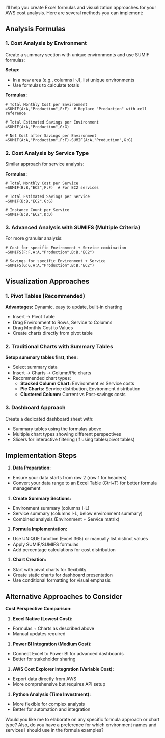 I’ll help you create Excel formulas and visualization approaches for your AWS cost analysis. Here are several methods you can implement:

## Analysis Formulas

### 1. Cost Analysis by Environment

Create a summary section with unique environments and use SUMIF formulas:

**Setup:**

- In a new area (e.g., columns I-J), list unique environments
- Use formulas to calculate totals

**Formulas:**

```excel
# Total Monthly Cost per Environment
=SUMIF(A:A,"Production",F:F)  # Replace "Production" with cell reference

# Total Estimated Savings per Environment  
=SUMIF(A:A,"Production",G:G)

# Net Cost after Savings per Environment
=SUMIF(A:A,"Production",F:F)-SUMIF(A:A,"Production",G:G)
```

### 2. Cost Analysis by Service Type

Similar approach for service analysis:

**Formulas:**

```excel
# Total Monthly Cost per Service
=SUMIF(B:B,"EC2",F:F)  # For EC2 services

# Total Estimated Savings per Service
=SUMIF(B:B,"EC2",G:G)

# Instance Count per Service
=SUMIF(B:B,"EC2",D:D)
```

### 3. Advanced Analysis with SUMIFS (Multiple Criteria)

For more granular analysis:

```excel
# Cost for specific Environment + Service combination
=SUMIFS(F:F,A:A,"Production",B:B,"EC2")

# Savings for specific Environment + Service
=SUMIFS(G:G,A:A,"Production",B:B,"EC2")
```

## Visualization Approaches

### 1. Pivot Tables (Recommended)

**Advantages:** Dynamic, easy to update, built-in charting

- Insert → Pivot Table
- Drag Environment to Rows, Service to Columns
- Drag Monthly Cost to Values
- Create charts directly from pivot table

### 2. Traditional Charts with Summary Tables

**Setup summary tables first, then:**

- Select summary data
- Insert → Charts → Column/Pie charts
- Recommended chart types:
  - **Stacked Column Chart:** Environment vs Service costs
  - **Pie Charts:** Service distribution, Environment distribution
  - **Clustered Column:** Current vs Post-savings costs

### 3. Dashboard Approach

Create a dedicated dashboard sheet with:

- Summary tables using the formulas above
- Multiple chart types showing different perspectives
- Slicers for interactive filtering (if using tables/pivot tables)

## Implementation Steps

1. **Data Preparation:**
- Ensure your data starts from row 2 (row 1 for headers)
- Convert your data range to an Excel Table (Ctrl+T) for better formula management
1. **Create Summary Sections:**
- Environment summary (columns I-L)
- Service summary (columns I-L, below environment summary)
- Combined analysis (Environment + Service matrix)
1. **Formula Implementation:**
- Use UNIQUE function (Excel 365) or manually list distinct values
- Apply SUMIF/SUMIFS formulas
- Add percentage calculations for cost distribution
1. **Chart Creation:**
- Start with pivot charts for flexibility
- Create static charts for dashboard presentation
- Use conditional formatting for visual emphasis

## Alternative Approaches to Consider

**Cost Perspective Comparison:**

1. **Excel Native (Lowest Cost):**
- Formulas + Charts as described above
- Manual updates required
1. **Power BI Integration (Medium Cost):**
- Connect Excel to Power BI for advanced dashboards
- Better for stakeholder sharing
1. **AWS Cost Explorer Integration (Variable Cost):**
- Export data directly from AWS
- More comprehensive but requires API setup
1. **Python Analysis (Time Investment):**
- More flexible for complex analysis
- Better for automation and integration

Would you like me to elaborate on any specific formula approach or chart type? Also, do you have a preference for which environment names and services I should use in the formula examples?​​​​​​​​​​​​​​​​